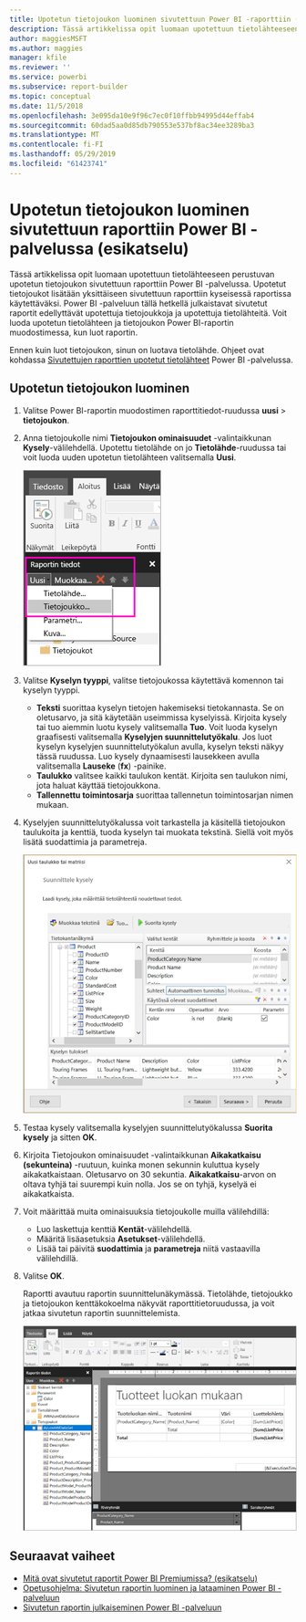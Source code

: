 ```yaml
---
title: Upotetun tietojoukon luominen sivutettuun Power BI -raporttiin (esikatselu)
description: Tässä artikkelissa opit luomaan upotettuun tietolähteeseen perustuvan upotetun tietojoukon sivutettuun raporttiin Power BI -palvelussa.
author: maggiesMSFT
ms.author: maggies
manager: kfile
ms.reviewer: ''
ms.service: powerbi
ms.subservice: report-builder
ms.topic: conceptual
ms.date: 11/5/2018
ms.openlocfilehash: 3e095da10e9f96c7ec0f10ffbb94995d44effab4
ms.sourcegitcommit: 60dad5aa0d85db790553e537bf8ac34ee3289ba3
ms.translationtype: MT
ms.contentlocale: fi-FI
ms.lasthandoff: 05/29/2019
ms.locfileid: "61423741"
---
```

# <a name="create-an-embedded-dataset-for-a-paginated-report-in-the-power-bi-service-preview"></a>Upotetun tietojoukon luominen sivutettuun raporttiin Power BI -palvelussa (esikatselu)

Tässä artikkelissa opit luomaan upotettuun tietolähteeseen perustuvan upotetun tietojoukon sivutettuun raporttiin Power BI -palvelussa. Upotetut tietojoukot lisätään yksittäiseen sivutettuun raporttiin kyseisessä raportissa käytettäväksi. Power BI -palveluun tällä hetkellä julkaistavat sivutetut raportit edellyttävät upotettuja tietojoukkoja ja upotettuja tietolähteitä. Voit luoda upotetun tietolähteen ja tietojoukon Power BI-raportin muodostimessa, kun luot raportin. 

Ennen kuin luot tietojoukon, sinun on luotava tietolähde. Ohjeet ovat kohdassa [Sivutettujen raporttien upotetut tietolähteet](paginated-reports-embedded-data-source.md) Power BI -palvelussa.
  
## <a name="create-an-embedded-dataset"></a>Upotetun tietojoukon luominen
  
1. Valitse Power BI-raportin muodostimen raporttitiedot-ruudussa **uusi** > **tietojoukon**.

1. Anna tietojoukolle nimi **Tietojoukon ominaisuudet** -valintaikkunan **Kysely**-välilehdellä. Upotettu tietolähde on jo **Tietolähde**-ruudussa tai voit luoda uuden upotetun tietolähteen valitsemalla **Uusi**.
 
   ![Uusi tietojoukko](media/paginated-reports-create-embedded-dataset/power-bi-paginated-new-dataset.png)  

3. Valitse **Kyselyn tyyppi**, valitse tietojoukossa käytettävä komennon tai kyselyn tyyppi. 
    - **Teksti** suorittaa kyselyn tietojen hakemiseksi tietokannasta. Se on oletusarvo, ja sitä käytetään useimmissa kyselyissä. Kirjoita kysely tai tuo aiemmin luotu kysely valitsemalla **Tuo**. Voit luoda kyselyn graafisesti valitsemalla **Kyselyjen suunnittelutyökalu**. Jos luot kyselyn kyselyjen suunnittelutyökalun avulla, kyselyn teksti näkyy tässä ruudussa. Luo kysely dynaamisesti lausekkeen avulla valitsemalla **Lauseke** (**fx**) -painike. 
    - **Taulukko** valitsee kaikki taulukon kentät. Kirjoita sen taulukon nimi, jota haluat käyttää tietojoukkona.
    - **Tallennettu toimintosarja** suorittaa tallennetun toimintosarjan nimen mukaan.

4. Kyselyjen suunnittelutyökalussa voit tarkastella ja käsitellä tietojoukon taulukoita ja kenttiä, tuoda kyselyn tai muokata tekstinä. Siellä voit myös lisätä suodattimia ja parametreja. 

    ![Kyselyjen suunnittelutyökalu](media/paginated-reports-create-embedded-dataset/power-bi-paginated-embedded-dataset-edit-query.png)

5. Testaa kysely valitsemalla kyselyjen suunnittelutyökalussa **Suorita kysely** ja sitten **OK**.

1. Kirjoita Tietojoukon ominaisuudet -valintaikkunan **Aikakatkaisu (sekunteina)** -ruutuun, kuinka monen sekunnin kuluttua kysely aikakatkaistaan. Oletusarvo on 30 sekuntia. **Aikakatkaisu**-arvon on oltava tyhjä tai suurempi kuin nolla. Jos se on tyhjä, kyselyä ei aikakatkaista.

7.  Voit määrittää muita ominaisuuksia tietojoukolle muilla välilehdillä:
    - Luo laskettuja kenttiä **Kentät**-välilehdellä.
    - Määritä lisäasetuksia **Asetukset**-välilehdellä.
    - Lisää tai päivitä **suodattimia** ja **parametreja** niitä vastaavilla välilehdillä.

8. Valitse **OK**.
 
   Raportti avautuu raportin suunnittelunäkymässä. Tietolähde, tietojoukko ja tietojoukon kenttäkokoelma näkyvät raporttitietoruudussa, ja voit jatkaa sivutetun raportin suunnittelemista.  

    ![Tietojoukko raportin suunnittelunäkymässä](media/paginated-reports-create-embedded-dataset/power-bi-paginated-embedded-dataset-report-design-view.png) 
 
## <a name="next-steps"></a>Seuraavat vaiheet 

- [Mitä ovat sivutetut raportit Power BI Premiumissa? (esikatselu)](paginated-reports-report-builder-power-bi.md)  
- [Opetusohjelma: Sivutetun raportin luominen ja lataaminen Power BI -palveluun](paginated-reports-quickstart-aw.md)
- [Sivutetun raportin julkaiseminen Power BI -palveluun](paginated-reports-save-to-power-bi-service.md)

